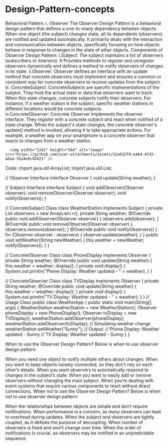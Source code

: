 # Design-Pattern-concepts
Behavioral Pattern: 
  i. Observer 
    The Observer Design Pattern is a behavioral design pattern that defines a one-to-many dependency between objects. When one object (the subject) changes state, all its dependents (observers) are notified and          updated automatically. It primarily deals with the interaction and communication between objects, specifically focusing on how objects behave in response to changes in the state of other objects.
    Components of Observer Design Pattern:
            i.Subject:
                The subject maintains a list of observers (subscribers or listeners).
                It Provides methods to register and unregister observers dynamically and defines a method to notify observers of changes in its state.
            ii.Observer:
                Observer defines an interface with an update method that concrete observers must implement and ensures a common or consistent way for concrete observers to receive updates from the subject. 
            iii. ConcreteSubject:
                ConcreteSubjects are specific implementations of the subject. They hold the actual state or data that observers want to track. When this state changes, concrete subjects notify their observers.
                For instance, if a weather station is the subject, specific weather stations in different locations would be concrete subjects.    
            iv.ConcreteObserver:
                Concrete Observer implements the observer interface. They register with a concrete subject and react when notified of a state change.
                When the subject's state changes, the concrete observer's update() method is invoked, allowing it to take appropriate actions.
                For example, a weather app on your smartphone is a concrete observer that reacts to changes from a weather station.   

        
                
      <img width="1242" height="544" alt="image" src="https://github.com/user-attachments/assets/52a015f9-e464-4fd3-a6aa-35a4e6c45421" />

Code: 
import java.util.ArrayList;
import java.util.List;

// Observer Interface
interface Observer {
    void update(String weather);
}

// Subject Interface
interface Subject {
    void addObserver(Observer observer);
    void removeObserver(Observer observer);
    void notifyObservers();
}

// ConcreteSubject Class
class WeatherStation implements Subject {
    private List<Observer> observers = new ArrayList<>();
    private String weather;
    @Override
    public void addObserver(Observer observer) {
        observers.add(observer);
    }
    @Override
    public void removeObserver(Observer observer) {
        observers.remove(observer);
    }
    @Override
    public void notifyObservers() {
        for (Observer observer : observers) {
            observer.update(weather);
        }
    }
    public void setWeather(String newWeather) {
        this.weather = newWeather;
        notifyObservers();
    }
}

// ConcreteObserver Class
class PhoneDisplay implements Observer {
    private String weather;
    @Override
    public void update(String weather) {
        this.weather = weather;
        display();
    }
    private void display() {
        System.out.println("Phone Display: Weather updated - " + weather);
    }
}

// ConcreteObserver Class
class TVDisplay implements Observer {
    private String weather;
    @Override
    public void update(String weather) {
        this.weather = weather;
        display();
    }
    private void display() {
        System.out.println("TV Display: Weather updated - " + weather);
    }
}
// Usage Class
public class WeatherApp {
    public static void main(String[] args) {
        WeatherStation weatherStation = new WeatherStation();
        Observer phoneDisplay = new PhoneDisplay();
        Observer tvDisplay = new TVDisplay();
        weatherStation.addObserver(phoneDisplay);
        weatherStation.addObserver(tvDisplay);
        // Simulating weather change
        weatherStation.setWeather("Sunny");
        // Output:
        // Phone Display: Weather updated - Sunny
        // TV Display: Weather updated - Sunny
    }
}

When to use the Observer Design Pattern?
Below is when to use observer design pattern:

When you need one object to notify multiple others about changes.
When you want to keep objects loosely connected, so they don’t rely on each other’s details.
When you want observers to automatically respond to changes in the subject’s state.
When you want to easily add or remove observers without changing the main subject.
When you’re dealing with event systems that require various components to react without direct connections.
When not to use the Observer Design Pattern?
Below is when not to use observer design pattern:

When the relationships between objects are simple and don’t require notifications.
When performance is a concern, as many observers can lead to overhead during updates.
When the subject and observers are tightly coupled, as it defeats the purpose of decoupling.
When number of observers is fixed and won’t change over time.
When the order of notifications is crucial, as observers may be notified in an unpredictable sequence.

            
